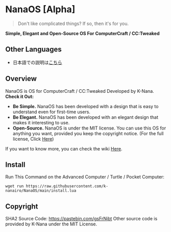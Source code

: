# NanaOS [Alpha]
> Don't like complicated things? If so, then it's for you.

**Simple, Elegant and Open-Source OS For ComputerCraft / CC:Tweaked**
## Other Languages
- 日本語での説明は[こちら](README_JP.md)

## Overview
NanaOS is OS for ComputerCraft / CC:Tweaked Developed by K-Nana. **Check it Out:**
- **Be Simple.** NanaOS has been developed with a design that is easy to understand even for first-time users.
- **Be Elegant.** NanaOS has been developed with an elegant design that makes it interesting to use.
- **Open-Source.** NanaOS is under the MIT license. You can use this OS for anything you want, provided you keep the copyright notice. (For the full license, Click [Here](LICENSE))

If you want to know more, you can check the wiki [Here](https://github.com/k-nanairo/NanaOS/wiki).

## Install
Run This Command on the Advanced Computer / Turtle / Pocket Computer:

`wget run https://raw.githubusercontent.com/k-nanairo/NanaOS/main/install.lua`

## Copyright
SHA2 Source Code: https://pastebin.com/gsFrNjbt
Other source code is provided by K-Nana under the MIT License.
